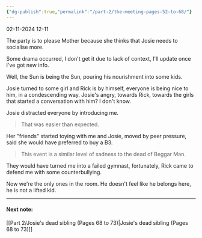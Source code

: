 ```yaml
---
{"dg-publish":true,"permalink":"/part-2/the-meeting-pages-52-to-68/"}
---
```


02-11-2024 12-11

The party is to please Mother because she thinks that Josie needs to socialise more. 

Some drama occurred, I don't get it due to lack of context, I'll update once I've got new info.

Well, the Sun is being the Sun, pouring his nourishment into some kids.

Josie turned to some girl and Rick is by himself, everyone is being nice to him, in a condescending way. Josie's angry, towards Rick, towards the girls that started a conversation with him? I don't know.

Josie distracted everyone by introducing me.

> That was easier than expected.

Her "friends" started toying with me and Josie, moved by peer pressure, said she would have preferred to buy a B3.

> This event is a similar level of sadness to the dead of Beggar Man.

They would have turned me into a failed gymnast, fortunately, Rick came to defend me with some counterbullying.

Now we're the only ones in the room. He doesn't feel like he belongs here, he is not a lifted kid.
___
#### Next note:

[[Part 2/Josie's dead sibling (Pages 68 to 73)\|Josie's dead sibling (Pages 68 to 73)]]
